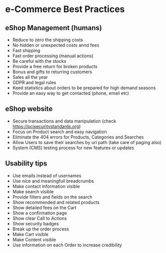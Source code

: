 # e-Commerce Best Practices

## eShop Management (humans)

- Reduce to zero the shipping costs
- No hidden or unexpected costs annd fees
- Fast shipping
- Fast order processing (manual actions)
- Be careful with the stocks
- Provide a free return for broken products
- Bonus and gifts to returring customers
- Sales all the year
- GDPR and legal rules
- Keed statistics about orders to be prepared for high demand seasons
- Provide an easy way to get contacted (phone, email etc)

## eShop website

- Secure transactions and data manipulation (check <https://pcisecuritystandards.org>)
- Focus on Product search and easy navigation
- Eliminate the 404 errors for Products, Categories and Searches
- Allow Users to save their searches by url path (take care of paging also)
- System (CMS) testing process for new features or updates

## Usability tips

- Use emails instead of usernames
- Use nice and meaningfull breadcrumbs
- Make contact information visible
- Make search visible
- Provide filters and fields on the search
- Show recommended and related products
- Show detailed fees on the Cart
- Show a confirmation page
- Show clear Call to Actions
- Show security badges
- Break up the order process
- Make Cart visible
- Make Content visible
- Use information on each Order to increase credibility
